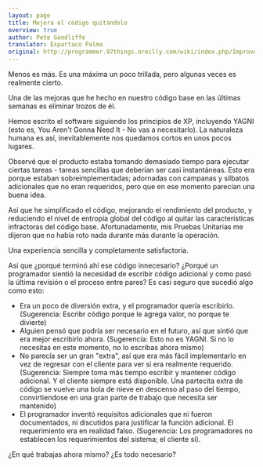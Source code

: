 ```yaml
---
layout: page
title: Mejora el código quitándolo
overview: true
author: Pete Goodliffe
translator: Espartaco Palma
original: http://programmer.97things.oreilly.com/wiki/index.php/Improve_Code_by_Removing_It
---
```


Menos es más. Es una máxima un poco trillada, pero algunas veces es realmente cierto.

Una de las mejoras que he hecho en nuestro código base en las últimas semanas es eliminar trozos de él.

Hemos escrito el software siguiendo los principios de XP, incluyendo YAGNI (esto es, You Aren't Gonna Need It - No vas a necesitarlo). La naturaleza humana es así, inevitablemente nos quedamos cortos en unos pocos lugares.

Observé que el producto estaba tomando demasiado tiempo para ejecutar ciertas tareas - tareas sencillas que deberían ser casi instantáneas. Esto era porque estaban sobreimplementadas; adornadas con campanas y silbatos adicionales que no eran requeridos, pero que en ese momento parecían una buena idea.

Así que he simplificado el código, mejorando el rendimiento del producto, y reduciendo el nivel de entropía global del código al quitar las características infractoras del código base. Afortunadamente, mis Pruebas Unitarias me dijeron que no había roto nada durante más durante la operación.

Una experiencia sencilla y completamente satisfactoria.

Así que ¿porqué terminó ahí ese código innecesario? ¿Porqué un programador sientió la necesidad de escribir código adicional y como pasó la última revisión o el proceso entre pares? Es casi seguro que sucedió algo como esto:

* Era un poco de diversión extra, y el programador quería escribirlo. (Sugerencia: Escribr código porque le agrega valor, no porque te divierte)
* Alguien pensó que podría ser necesario en el futuro, así que sintió que era mejor escribirlo ahora. (Sugerencia: Esto no es YAGNI. Si no lo necesitas en este momento, no lo escribas ahora mismo)
* No parecía ser un gran "extra", así que era más fácil implementarlo en vez de regresar con el cliente para ver si era realmente requerido. (Sugerencia: Siempre toma más tiempo escribir y mantener código adicional. Y el cliente siempre está disponible. Una partecita extra de código se vuelve una bola de nieve en descenso al paso del tiempo, convirtiendose en una gran parte de trabajo que necesita ser mantenido)
* El programador inventó requisitos adicionales que ni fueron documentados, ni discutidos para justificar la función adicional. El requerimiento era en realidad falso. (Sugerencia: Los programadores no establecen los requerimientos del sistema; el cliente sí).

¿En qué trabajas ahora mismo? ¿Es todo necesario?

